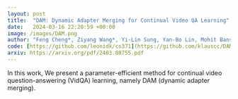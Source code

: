 ```yaml
---
layout: post
title:  "DAM: Dynamic Adapter Merging for Continual Video QA Learning"
date:   2024-03-16 22:20:59 +00:00
image: /images/DAM.png
author: "Feng Cheng*, Ziyang Wang*, Yi-Lin Sung, Yan-Bo Lin, Mohit Bansal, Gedas Bertasius"
code: [https://github.com/leonidk/cs371](https://github.com/klauscc/DAM)
arxiv: https://arxiv.org/pdf/2403.08755.pdf
---
```


In this work, We present a parameter-efficient method for continual video question-answering (VidQA) learning, namely DAM (dynamic adapter merging). 

